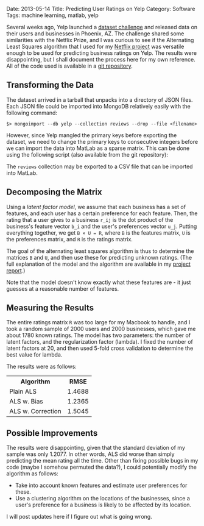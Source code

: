 Date: 2013-05-14
Title: Predicting User Ratings on Yelp
Category: Software
Tags: machine learning, matlab, yelp

Several weeks ago, Yelp launched a [dataset challenge][yelp] and released data on their users and businesses in Phoenix, AZ. The challenge shared some similarities with the Netflix Prize, and I was curious to see if the Alternating Least Squares algorithm that I used for my [Netflix project][netflix]  was versatile enough to be used for predicting business ratings on Yelp. The results were disappointing, but I shall document the process here for my own reference. All of the code used is available in a [git repository][github].

## Transforming the Data

The dataset arrived in a tarball that unpacks into a directory of JSON files. Each JSON file could be imported into MongoDB relatively easily with the following command:

    $> mongoimport --db yelp --collection reviews --drop --file <filename>

However, since Yelp mangled the primary keys before exporting the dataset, we need to change the primary keys to consecutive integers before we can import the data into MatLab as a sparse matrix. This can be done using the following script (also available from the git repository):

<script src="https://gist.github.com/jimjh/5581460.js"></script>

The `reviews` collection may be exported to a CSV file that can be imported into MatLab.

## Decomposing the Matrix

Using a _latent factor model_, we assume that each business has a set of features, and each user has a certain preference for each feature. Then, the rating that a user gives to a business `r_ij` is the dot product of the business's feature vector `b_i` and the user's preferences vector `u_j`. Putting everything together, we get `B × U = R`, where `B` is the features matrix, `U` is the preferences matrix, and `R` is the ratings matrix.

The goal of the alternating least squares algorithm is thus to determine the matrices `B` and `U`, and then use these for predicting unknown ratings. (The full explanation of the model and the algorithm are available in my [project report][netflix].)

Note that the model doesn't know exactly what these features are - it just guesses at a reasonable number of features.

## Measuring the Results
The entire ratings matrix `R` was too large for my Macbook to handle, and I took a random sample of 2000 users and 2000 businesses, which gave me about 1780 known ratings. The model has two parameters: the number of latent factors, and the regularization factor (lambda). I fixed the number of latent factors at 20, and then used 5-fold cross validation to determine the best value for lambda.

The results were as follows:
<table>
  <tr>
    <th>Algorithm</th>
    <th>RMSE</th>
  </tr>
  <tr>
    <td>Plain ALS</td>
    <td>1.4688</td>
  </tr>
  <tr>
    <td>ALS w. Bias</td>
    <td>1.2365</td>
  </tr>
  <tr>
    <td>ALS w. Correction</td>
    <td>1.5045</td>
  </tr>
</table>

## Possible Improvements
The results were disappointing, given that the standard deviation of my sample was only 1.2077. In other words, ALS did worse than simply predicting the mean rating all the time. Other than fixing possible bugs in my code (maybe I somehow permuted the data?), I could potentially modify the algorithm as follows:

- Take into account known features and estimate user preferences for these.
- Use a clustering algorithm on the locations of the businesses, since a user's preference for a business is likely to be affected by its location.

I will post updates here if I figure out what is going wrong.


  [yelp]: https://www.yelp.com/dataset_challenge/dataset
  [netflix]: |static|/downloads/2013/05/12/netflix.pdf
  [github]: https://github.com/jimjh/yelp-dataset-challenge
